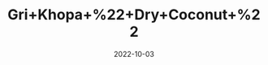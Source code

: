 ---
title: 'Gri+Khopa+%22+Dry+Coconut+%22'
date: '2022-10-03' 
metatag: '' 
inventory: '0' 
draft: false 
# meta description 
shortDescripton: 'Desiccated+coconut+is%ef%bf%bdan+ideal+source+of+healthy+fat+that+contains+no+cholesterol+and+contains+selenium%2c+fiber%2c+copper+and+manganese'
description: 'Dry+Fruit'
longdescription: ''
featured: True
# product Price
price: '180.0'
# Product Short Description
shortDescription: 'Desiccated+coconut+is%ef%bf%bdan+ideal+source+of+healthy+fat+that+contains+no+cholesterol+and+contains+selenium%2c+fiber%2c+copper+and+manganese'
productID: '1FBF540C-2125-ED11-9968-005056B3A416'
type: 'products'
category: 'Dry+Fruit' 
thumnailproduct: 'https://eraconnect.blob.core.windows.net/product-images/aminsaddiquidawakhana/1FBF540C-2125-ED11-9968-005056B3A416.webp' 
images:
  - image: 'https://eraconnect.blob.core.windows.net/product-images/aminsaddiquidawakhana/1FBF540C-2125-ED11-9968-005056B3A416.webp'  
Variants:
---